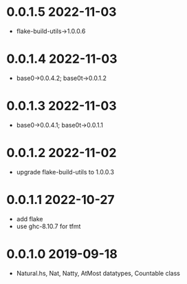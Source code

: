 0.0.1.5 2022-11-03
==================
- flake-build-utils->1.0.0.6

0.0.1.4 2022-11-03
==================
- base0->0.0.4.2; base0t->0.0.1.2

0.0.1.3 2022-11-03
==================
- base0->0.0.4.1; base0t->0.0.1.1

0.0.1.2 2022-11-02
==================
- upgrade flake-build-utils to 1.0.0.3

0.0.1.1 2022-10-27
==================
- add flake
- use ghc-8.10.7 for tfmt

0.0.1.0 2019-09-18
==================
- Natural.hs, Nat, Natty, AtMost datatypes, Countable class
